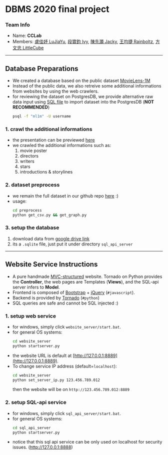 # DBMS 2020 final project

### Team Info
- Name: **CCLab**
- Members: [盧佳妤 LuJiaYu](https://github.com/lujiayu0807), [段寶鈞 Ivy](https://github.com/ivy753116), [陳先灝 Jacky](https://github.com/jacky18008), [王均捷 Rainboltz](https://github.com/rainboltz), [方文忠 LittleCube](https://github.com/littlecube2019)

---

## Database Preparations

- We created a database based on the public dataset [MovieLens-1M](https://grouplens.org/datasets/movielens/1m/)
- Instead of the public data, we also retreive some additional informations from websites by using the web crawlers.
- for reviewing the dataset on PostgresDB, we provide alternative raw data input using [SQL file](https://drive.google.com/open?id=15H_NnfM33FYJO-HLSnuzr-a3msspqZ8d) to import  dataset into the PostgresDB (**NOT RECOMMENDED**)
    ```bash
    psql -f "ml1m" -U username
    ```

### 1. crawl the additional informations

- the presentation can be previewed [here](https://nbviewer.jupyter.org/github/jacky18008/DBMS_2020_final/blob/master/crawler/IMDB_crawler.ipynb)
- we crawled the additional informations such as:
    1. movie poster
    2. directors
    3. writers
    4. stars
    5. introductions & storylines

### 2. dataset preprocess

- we remain the full dataset in our github repo [here](https://github.com/jacky18008/DBMS_2020_final/tree/master/preprocess) :)
- usage:
    ```bash
    cd preprocess
    python get_csv.py && get_graph.py
    ```

### 3. setup the database
1. download data from [google drive link](https://drive.google.com/file/d/13boe5aTZVV-pabHJv5Bw0AG5ykX1t9dk/view?fbclid=IwAR0lIPDRbNCsHleasjLq3tc9fTh-UrUJQrbMYDmH4Gi9TmGQZxbKytDaaE0)
2. its a `.sqlite` file, just put it under directory `sql_api_server`

---

## Website Service Instructions
- A pure handmade [MVC-structured](https://zh.wikipedia.org/zh-tw/MVC) website. Tornado on Python provides the **Controller**, the web pages are Templates (**Views**), and the SQL-api server infers to **Model**.
- Frontend is composed of [Bootstrap](https://getbootstrap.com/) + [jQuery](https://jquery.com/) (`#javascript`).
- Backend is provided by [Tornado](https://www.tornadoweb.org/en/stable/) (`#python`)
- SQL queries are safe and cannot be SQL injected :)

### 1. setup web service
- for windows, simply click `website_server/start.bat`.
- for general OS systems:
    ```bash
    cd website_server
    python startserver.py
    ```
- the website URL is default at [http://127.0.0.1:8889](http://127.0.0.1:8889).
- To change service IP address (default=`localhost`):
    ```bash
    cd website_server
    python set_server_ip.py 123.456.789.012
    ```
    then the website will be on `http://123.456.789.012:8889`

### 2. setup SQL-api service
- for windows, simply click `sql_api_server/start.bat`.
- for general OS systems:
    ```bash
    cd sql_api_server
    python startserver.py
    ```
- notice that this sql api service can be only used on localhost for security issues. (http://127.0.0.1:8888)
